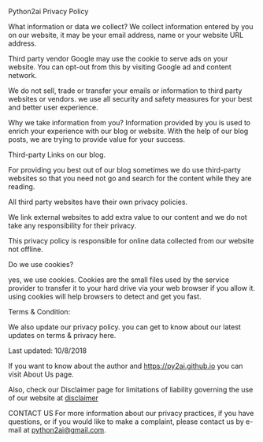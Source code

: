 Python2ai Privacy Policy


What information or data we collect?
We collect information entered by you on our website, it may be your email address, name or your website URL address.

Third party vendor Google may use the cookie to serve ads on your website. You can opt-out from this by visiting Google ad and content network.

We do not sell, trade or transfer your emails or information to third party websites or vendors. we use all security and safety measures for your best and better user experience.

Why we take information from you?
Information provided by you is used to enrich your experience with our blog or website. With the help of our blog posts, we are trying to provide value for your success.

Third-party Links on our blog.

For providing you best out of our blog sometimes we do use third-party websites so that you need not go and search for the content while they are reading.

All third party websites have their own privacy policies.

We link external websites to add extra value to our content and we do not take any responsibility for their privacy.

This privacy policy is responsible for online data collected from our website not offline.

Do we use cookies?

yes, we use cookies. Cookies are the small files used by the service provider to transfer it to your hard drive via your web browser if you allow it. using cookies will help browsers to detect and get you fast.

Terms & Condition:

We also update our privacy policy. you can get to know about our latest updates on terms & privacy here.

Last updated: 10/8/2018

If you want to know about the author and https://py2ai.github.io you can visit About Us page.

Also, check our Disclaimer page for limitations of liability governing the use of our website at [disclaimer]


CONTACT US
For more information about our privacy practices, if you have questions, or if you would like to make a complaint, please contact us by e-mail at python2ai@gmail.com.

[disclaimer]:https://py2ai.github.io/disclaimer.md
